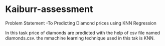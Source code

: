 # Kaiburr-assessment

Problem Statement -To Predicting Diamond prices using KNN Regression

In this task price of diamonds are predicted with the help of csv file named diamonds.csv.
the mmachine learning technique used in this tak is KNN.
